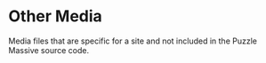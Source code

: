 # Other Media

Media files that are specific for a site and not included in the Puzzle Massive
source code.
